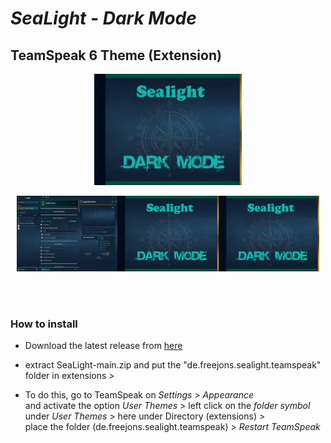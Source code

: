 # ***SeaLight - Dark Mode***
## **TeamSpeak 6 Theme (Extension)**
<div align="center">
<img src="https://github.com/Freejons63/SeaLight/blob/main/de.freejons.sealight.teamspeak/SeaLightThumbnail.png" width="47%" height="47%">

<img src="https://github.com/Freejons63/SeaLight/blob/main/de.freejons.sealight.teamspeak/SeaLight01.png" width="32%" height="32%"><img src="https://github.com/Freejons63/SeaLight/blob/main/de.freejons.sealight.teamspeak/SeaLightThumbnail.png" width="32%" height="32%"><img src="https://github.com/Freejons63/SeaLight/blob/main/de.freejons.sealight.teamspeak/SeaLightThumbnail.png" width="32%" height="32%">
</div>
<br> <br>  
<h3>How to install</h3>

- Download the latest release from <a href="https://github.com/Freejons63/SeaLight/archive/refs/heads/main.zip">here </a> 
- extract SeaLight-main.zip and put the "de.freejons.sealight.teamspeak" folder in extensions >

- To do this, go to TeamSpeak on <i>Settings > Appearance</i> <br> and activate the option <i>User Themes</i> >  left click on the <i>folder symbol</i> under <i>User Themes</i> >  here under Directory (extensions) > <br> place the folder (de.freejons.sealight.teamspeak) >  <i>Restart TeamSpeak</i>
